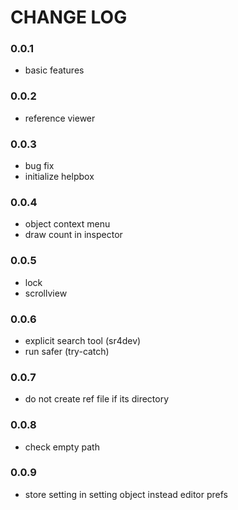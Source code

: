 # CHANGE LOG

### 0.0.1
- basic features  

### 0.0.2
- reference viewer  

### 0.0.3
- bug fix  
- initialize helpbox  

### 0.0.4
- object context menu  
- draw count in inspector  

### 0.0.5
- lock  
- scrollview  

### 0.0.6
- explicit search tool (sr4dev)  
- run safer (try-catch)  

### 0.0.7
- do not create ref file if its directory

### 0.0.8
- check empty path

### 0.0.9
- store setting in setting object instead editor prefs